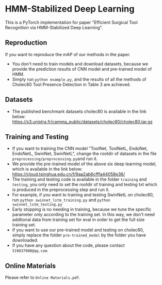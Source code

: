 # HMM-Stabilized Deep Learning
This is a PyTorch implementation for paper "Efficient Surgical Tool Recognition via HMM-Stabilized Deep Learning".
## Reproduction
If you want to reproduce the mAP of our methods in the paper.
* You don't need to train models and download datasets, because we provide the prediction results of CNN model and pre-trained model of HMM.
* Simply run `python example.py`, and the results of all the methods of Cholec80 Tool Presence Detection in Table 3 are achieved.
## Datasets
* The published benchmark datasets cholec80 is available in the link below:
https://s3.unistra.fr/camma_public/datasets/cholec80/cholec80.tar.gz
## Training and Testing
* If you want to training the CNN model "ToolNet, ToolNetL, EndoNet, EndoNetL, SwinNet, SwinNetL", change the rootdir of datasets in the file `preprocessing/preprocessing.py`and run it.
* We provide the pre-trained model of the above six deep learning model, which is available in the link below:
https://cloud.tsinghua.edu.cn/f/9aa2ab6cfffa44058e36/
* The training and testing code is available in the folder `training` and `testing`, you only need to set the rootdir of training and testing txt which is produced in the preprocessing step and run it. 
* For example, if you want to training and testing SwinNetL on cholec80, run `python swinnet_lstm_training.py` and `python swinnet_lstm_testing.py`
* Early stopping is no needing in training, because we tune the specific parameter only according to the training set. In this way, we don't need addtional data from training set for eval in order to get the full size training set.
* If you want to use our pre-trained model and testing on cholec80, simply replace the folder `pre-trained_model` by the folder you have downloaded.
* If you have any question about the code, please contact `519837980@qq.com`.
## Online Materials
Please refer to `Online Materials.pdf`.

